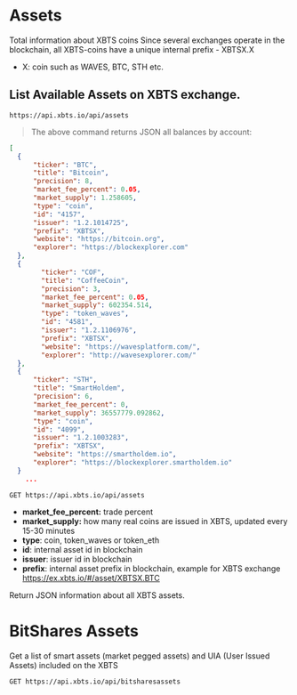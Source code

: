 # Assets

Total information about XBTS coins
Since several exchanges operate in the blockchain, all XBTS-coins have a unique internal prefix - XBTSX.X

- X: coin such as WAVES, BTC, STH etc.

## List Available Assets on XBTS exchange.

```shell
https://api.xbts.io/api/assets
```
> The above command returns JSON all balances by account:

```json
[
  {
      "ticker": "BTC",
      "title": "Bitcoin",
      "precision": 8,
      "market_fee_percent": 0.05,
      "market_supply": 1.258605,
      "type": "coin",
      "id": "4157",
      "issuer": "1.2.1014725",
      "prefix": "XBTSX",
      "website": "https://bitcoin.org",
      "explorer": "https://blockexplorer.com"
  },
  {
        "ticker": "COF",
        "title": "CoffeeCoin",
        "precision": 3,
        "market_fee_percent": 0.05,
        "market_supply": 602354.514,
        "type": "token_waves",
        "id": "4581",
        "issuer": "1.2.1106976",
        "prefix": "XBTSX",
        "website": "https://wavesplatform.com/",
        "explorer": "http://wavesexplorer.com/"
  },
  {
      "ticker": "STH",
      "title": "SmartHoldem",
      "precision": 6,
      "market_fee_percent": 0,
      "market_supply": 36557779.092862,
      "type": "coin",
      "id": "4099",
      "issuer": "1.2.1003283",
      "prefix": "XBTSX",
      "website": "https://smartholdem.io",
      "explorer": "https://blockexplorer.smartholdem.io"
  }
    ...
```

`GET https://api.xbts.io/api/assets`

- <strong>market_fee_percent:</strong> trade percent
- <strong>market_supply:</strong> how many real coins are issued in XBTS, updated every 15-30 minutes
- <strong>type</strong>: coin, token_waves or token_eth
- <strong>id</strong>: internal asset id in blockchain
- <strong>issuer</strong>: issuer id in blockchain
- <strong>prefix</strong>: internal asset prefix in blockchain, example for XBTS exchange https://ex.xbts.io/#/asset/XBTSX.BTC

Return JSON information about all XBTS assets.



# BitShares Assets

Get a list of smart assets (market pegged assets) and UIA (User Issued Assets) included on the XBTS

`GET https://api.xbts.io/api/bitsharesassets`
